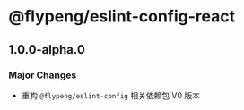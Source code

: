 # @flypeng/eslint-config-react

## 1.0.0-alpha.0

### Major Changes

- 重构 `@flypeng/eslint-config` 相关依赖包 V0 版本
